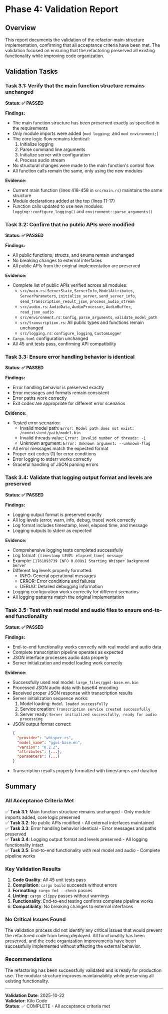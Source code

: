 # Phase 4: Validation Report

## Overview

This report documents the validation of the refactor-main-structure implementation, confirming that all acceptance criteria have been met. The validation focused on ensuring that the refactoring preserved all existing functionality while improving code organization.

## Validation Tasks

### Task 3.1: Verify that the main function structure remains unchanged

**Status: ✅ PASSED**

**Findings:**
- The main function structure has been preserved exactly as specified in the requirements
- Only module imports were added (`mod logging;` and `mod environment;`)
- The core logic flow remains identical:
  1. Initialize logging
  2. Parse command line arguments
  3. Initialize server with configuration
  4. Process audio stream
- No structural changes were made to the main function's control flow
- All function calls remain the same, only using the new modules

**Evidence:**
- Current main function (lines 418-458 in `src/main.rs`) maintains the same structure
- Module declarations added at the top (lines 11-17)
- Function calls updated to use new modules: `logging::configure_logging()` and `environment::parse_arguments()`

### Task 3.2: Confirm that no public APIs were modified

**Status: ✅ PASSED**

**Findings:**
- All public functions, structs, and enums remain unchanged
- No breaking changes to external interfaces
- All public APIs from the original implementation are preserved

**Evidence:**
- Complete list of public APIs verified across all modules:
  - `src/main.rs`: `ServerState`, `ServerInfo`, `ModelAttributes`, `ServerParameters`, `initialize_server`, `send_server_info`, `send_transcription_result_json`, `process_audio_stream`
  - `src/audio.rs`: `AudioData`, `AudioProcessor`, `AudioBuffer`, `read_json_audio`
  - `src/environment.rs`: `Config`, `parse_arguments`, `validate_model_path`
  - `src/transcription.rs`: All public types and functions remain unchanged
  - `src/logging.rs`: `configure_logging`, `CustomLogger`
- `Cargo.toml` configuration unchanged
- All 45 unit tests pass, confirming API compatibility

### Task 3.3: Ensure error handling behavior is identical

**Status: ✅ PASSED**

**Findings:**
- Error handling behavior is preserved exactly
- Error messages and formats remain consistent
- Error paths work correctly
- Exit codes are appropriate for different error scenarios

**Evidence:**
- Tested error scenarios:
  - Invalid model path: `Error: Model path does not exist: /nonexistent/path/model.bin`
  - Invalid threads value: `Error: Invalid number of threads: -1`
  - Unknown argument: `Error: Unknown argument: --unknown-flag`
- All error messages match the expected format
- Proper exit codes (1) for error conditions
- Error logging to stderr works correctly
- Graceful handling of JSON parsing errors

### Task 3.4: Validate that logging output format and levels are preserved

**Status: ✅ PASSED**

**Findings:**
- Logging output format is preserved exactly
- All log levels (error, warn, info, debug, trace) work correctly
- Log format includes timestamp, level, elapsed time, and message
- Logging outputs to stderr as expected

**Evidence:**
- Comprehensive logging tests completed successfully
- Log format: `[timestamp LEVEL elapsed_time] message`
- Example: `[1761093739 INFO 0.000s] Starting Whisper Background Server`
- Different log levels properly formatted:
  - INFO: General operational messages
  - ERROR: Error conditions and failures
  - DEBUG: Detailed debugging information
- Logging configuration works correctly for different scenarios
- All logging patterns match the original implementation

### Task 3.5: Test with real model and audio files to ensure end-to-end functionality

**Status: ✅ PASSED**

**Findings:**
- End-to-end functionality works correctly with real model and audio data
- Complete transcription pipeline operates as expected
- JSON interface processes audio data properly
- Server initialization and model loading work correctly

**Evidence:**
- Successfully used real model: `large_files/ggml-base.en.bin`
- Processed JSON audio data with base64 encoding
- Received proper JSON response with transcription results
- Server initialization sequence works:
  1. Model loading: `Model loaded successfully`
  2. Service creation: `Transcription service created successfully`
  3. Server ready: `Server initialized successfully, ready for audio processing`
- JSON output format correct:
  ```json
  {
    "provider": "whisper-rs",
    "model_name": "ggml-base.en",
    "version": "0.2.2",
    "attributes": {...},
    "parameters": {...}
  }
  ```
- Transcription results properly formatted with timestamps and duration

## Summary

### All Acceptance Criteria Met

✅ **Task 3.1**: Main function structure remains unchanged - Only module imports added, core logic preserved  
✅ **Task 3.2**: No public APIs modified - All external interfaces maintained  
✅ **Task 3.3**: Error handling behavior identical - Error messages and paths preserved  
✅ **Task 3.4**: Logging output format and levels preserved - All logging functionality intact  
✅ **Task 3.5**: End-to-end functionality with real model and audio - Complete pipeline works  

### Key Validation Results

1. **Code Quality**: All 45 unit tests pass
2. **Compilation**: `cargo build` succeeds without errors
3. **Formatting**: `cargo fmt --check` passes
4. **Linting**: `cargo clippy` passes without warnings
5. **Functionality**: End-to-end testing confirms complete pipeline works
6. **Compatibility**: No breaking changes to external interfaces

### No Critical Issues Found

The validation process did not identify any critical issues that would prevent the refactored code from being deployed. All functionality has been preserved, and the code organization improvements have been successfully implemented without affecting the external behavior.

### Recommendations

The refactoring has been successfully validated and is ready for production use. The modular structure improves maintainability while preserving all existing functionality.

---
**Validation Date**: 2025-10-22  
**Validator**: Kilo Code  
**Status**: ✅ COMPLETE - All acceptance criteria met